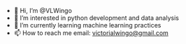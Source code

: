 - 👋 Hi, I’m @VLWingo
- 👀 I’m interested in python development and data analysis
- 🌱 I’m currently learning machine learning practices
- 📫 How to reach me email: victorialwingo@gmail.com

<!---
VLWingo/VLWingo is a ✨ special ✨ repository because its `README.md` (this file) appears on your GitHub profile.
You can click the Preview link to take a look at your changes.
--->
